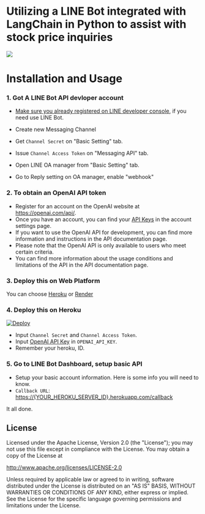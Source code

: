 Utilizing a LINE Bot integrated with LangChain in Python to assist with stock price inquiries
==============

![](./img/bot2.jpg)

Installation and Usage
=============

### 1. Got A LINE Bot API devloper account

- [Make sure you already registered on LINE developer console](https://developers.line.biz/console/), if you need use LINE Bot.

- Create new Messaging Channel
- Get `Channel Secret` on "Basic Setting" tab.
- Issue `Channel Access Token` on "Messaging API" tab.
- Open LINE OA manager from "Basic Setting" tab.
- Go to Reply setting on OA manager, enable "webhook"

### 2. To obtain an OpenAI API token

- Register for an account on the OpenAI website at <https://openai.com/api/>.
- Once you have an account, you can find your [API Keys](https://platform.openai.com/account/api-keys) in the account settings page.
- If you want to use the OpenAI API for development, you can find more information and instructions in the API documentation page.
- Please note that the OpenAI API is only available to users who meet certain criteria.
- You can find more information about the usage conditions and limitations of the API in the API documentation page.

### 3. Deploy this on Web Platform

You can choose [Heroku](https://www.heroku.com/) or [Render](http://render.com/)

### 4. Deploy this on Heroku

[![Deploy](https://www.herokucdn.com/deploy/button.svg)](https://heroku.com/deploy)

- Input `Channel Secret` and `Channel Access Token`.
- Input [OpenAI API Key](https://platform.openai.com/account/api-keys) in `OPENAI_API_KEY`.
- Remember your heroku, ID.

### 5. Go to LINE Bot Dashboard, setup basic API

- Setup your basic account information. Here is some info you will need to know.
- `Callback URL`: <https://{YOUR_HEROKU_SERVER_ID}.herokuapp.com/callback>

It all done.

License
---------------

Licensed under the Apache License, Version 2.0 (the "License");
you may not use this file except in compliance with the License.
You may obtain a copy of the License at

<http://www.apache.org/licenses/LICENSE-2.0>

Unless required by applicable law or agreed to in writing, software
distributed under the License is distributed on an "AS IS" BASIS,
WITHOUT WARRANTIES OR CONDITIONS OF ANY KIND, either express or implied.
See the License for the specific language governing permissions and
limitations under the License.
